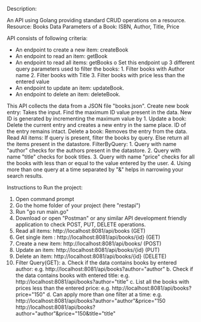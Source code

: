 Description:

An API using Golang providing standard CRUD operations on a resource.
Resource: Books Data
Parameters of a Book: ISBN, Author, Title, Price

API consists of following criteria:
- An endpoint to create a new item: createBook
- An endpoint to read an item: getBook
- An endpoint to read all items: getBooks
	o Set this endpoint up 3 different query parameters used to filter the
		books:  1. Filter books with Author name
				2. Filter books with Title 
				3. Filter books with price less than the entered value
- An endpoint to update an item: updateBook.
- An endpoint to delete an item: deleteBook.

This API collects the data from a JSON file "books.json".
Create new book entry: Takes the input. Find the maximum ID value present in the data. New ID is generated by incrementing the maximum value by 1.
Update a book: Delete the current entry and creates a new entry in the same place. ID of the entry remains intact.
Delete a book: Removes the entry from the data.
Read All items:
	If query is present, filter the books by query.
	Else return all the items present in the datastore.
FilterByQuery:
	1. Query with name "author" checks for the authors present in the datastore.
	2. Query with name "title" checks for book titles.
	3. Query with name "price" checks for all the books with less than or equal to the value entered by the user. 
	4. Using more than one query at a time separated by "&" helps in narrowing your search results.
	
Instructions to Run the project:
1. Open command prompt
2. Go the home folder of your project (here "restapi")
3. Run "go run main.go"
4. Download or open "Postman" or any similar API development friendly application to check POST, PUT, DELETE operations.
6. Read all items: http://localhost:8081/api/books (GET)
7. Get single item : http://localhost:8081/api/books/{id} (GET)
8. Create a new item: http://localhost:8081/api/books/ (POST)
9. Update an item: http://localhost:8081/api/books/{id} (PUT)
10. Delete an item: http://localhost:8081/api/books/{id} (DELETE)
11. Filter Query(GET): 
	a. Check if the data contains books by entered author: e.g. http://localhost:8081/api/books?author="author"
	b. Check if the data contains books with entered title: e.g. http://localhost:8081/api/books?author="title"
	c. List all the books with prices less than the entered price: e.g. http://localhost:8081/api/books?price="150"
	d. Can apply more than one filter at a time: e.g. http://localhost:8081/api/books?author="author"&price="150
												      http://localhost:8081/api/books?author="author"&price="150&title="title"

